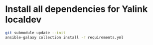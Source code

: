 # Install all dependencies for Yalink localdev

```sh
git submodule update --init
ansible-galaxy collection install -r requirements.yml
```
